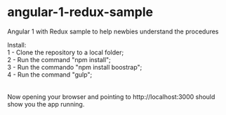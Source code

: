 # angular-1-redux-sample
Angular 1 with Redux sample to help newbies understand the procedures

Install:<br>
1 - Clone the repository to a local folder;<br>
2 - Run the command "npm install";<br>
3 - Run the commando "npm install boostrap";<br>
4 - Run the command "gulp";<br>
<br><br>
Now opening your browser and pointing to http://localhost:3000 should show you the app running.
